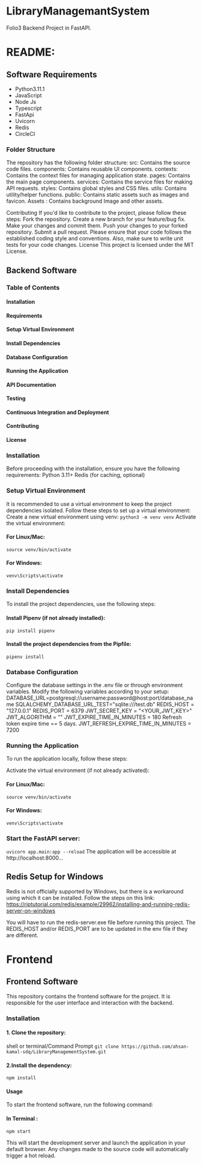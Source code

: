 # LibraryManagemantSystem

Folio3 Backend Project in FastAPI.

# README:
## Software Requirements

- Python3.11.1
- JavaScript
- Node Js
- Typescript
- FastApi
- Uvicorn
- Redis
- CircleCI

### Folder Structure
The repository has the following folder structure:
src: Contains the source code files.
components: Contains reusable UI components.
contexts: Contains the context files for managing application state.
pages: Contains the main page components.
services: Contains the service files for making API requests.
styles: Contains global styles and CSS files.
utils: Contains utility/helper functions.
public: Contains static assets such as images and favicon.
Assets : Contains background Image and other assets.

Contributing
If you'd like to contribute to the project, please follow these steps:
Fork the repository.
Create a new branch for your feature/bug fix.
Make your changes and commit them.
Push your changes to your forked repository.
Submit a pull request.
Please ensure that your code follows the established coding style and conventions. Also, make sure to write unit tests for your code changes.
License
This project is licensed under the MIT License.

## Backend Software

### Table of Contents
#### Installation
#### Requirements

#### Setup Virtual Environment
#### Install Dependencies
#### Database Configuration
#### Running the Application
#### API Documentation
#### Testing
#### Continuous Integration and Deployment
#### Contributing
#### License

### Installation
Before proceeding with the installation, ensure you have the following requirements:
Python 3.11+
Redis (for caching, optional)
### Setup Virtual Environment
It is recommended to use a virtual environment to keep the project dependencies isolated. Follow these steps to set up a virtual environment:
Create a new virtual environment using venv:
`python3 -m venv venv`
Activate the virtual environment:

#### For Linux/Mac:
`source venv/bin/activate`

#### For Windows:
`venv\Scripts\activate`

### Install Dependencies
To install the project dependencies, use the following steps:

#### Install Pipenv (if not already installed):
`pip install pipenv`

#### Install the project dependencies from the Pipfile:
`pipenv install`

### Database Configuration
Configure the database settings in the .env file or through environment variables. Modify the following variables according to your setup:
DATABASE_URL=postgresql://username:password@host:port/database_name
SQLALCHEMY_DATABASE_URL_TEST="sqlite:///test.db"
REDIS_HOST = "127.0.0.1"
REDIS_PORT = 6379
JWT_SECRET_KEY = "<YOUR_JWT_KEY>"
JWT_ALGORITHM = "<ANY ALGORITHM>"
JWT_EXPIRE_TIME_IN_MINUTES = 180
Refresh token expire time == 5 days.
JWT_REFRESH_EXPIRE_TIME_IN_MINUTES = 7200

### Running the Application
To run the application locally, follow these steps:

Activate the virtual environment (if not already activated):

#### For Linux/Mac:
`source venv/bin/activate`
#### For Windows:
`venv\Scripts\activate`

### Start the FastAPI server:
`uvicorn app.main:app --reload`
The application will be accessible at http://localhost:8000...

## Redis Setup for Windows

Redis is not officially supported by Windows, but there is a workaround using which it can be installed.
Follow the steps on this link: https://riptutorial.com/redis/example/29962/installing-and-running-redis-server-on-windows

You will have to run the redis-server.exe file before running this project. The REDIS_HOST and/or REDIS_PORT are to be updated in the env file if they are different.


# Frontend  

## Frontend Software

This repository contains the frontend software for the project. It is responsible for the user interface and interaction with the backend.

### Installation

#### 1. Clone the repository:
shell or terminal/Command Prompt
 `git clone https://github.com/ahsan-kamal-sdq/LibraryManagementSystem.git`
#### 2.Install the dependency:
`npm install`


#### Usage
To start the frontend software, run the following command:
#### In Terminal : 
`npm start`

This will start the development server and launch the application in your default browser. Any changes made to the source code will automatically trigger a hot reload.

